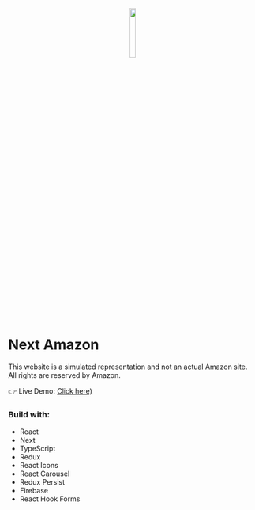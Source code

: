 <div align='center'><img style="width:16%" src='https://github.com/davimgfx/next_amazon/assets/118557337/ed3fe84f-19b9-42ad-ab42-d6c2ca35bda9'/></div>

# Next Amazon 

This website is a simulated representation and not an actual Amazon site. All rights are reserved by Amazon.

👉 Live Demo: [Click here)](https://nextamazon-clone.vercel.app/)

### Build with:

- React
- Next
- TypeScript
- Redux
- React Icons
- React Carousel
- Redux Persist
- Firebase
- React Hook Forms

